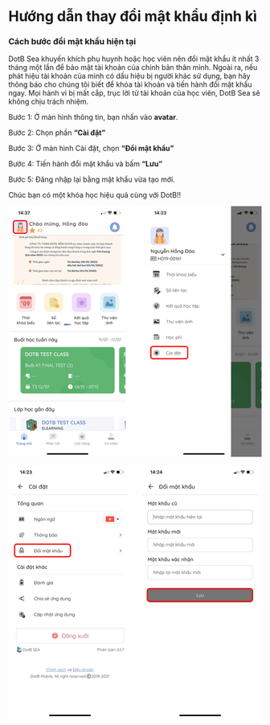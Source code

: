 # Hướng dẫn thay đổi mật khẩu định kì

### Cách bước đổi mật khẩu hiện tại

DotB Sea khuyến khích phụ huynh hoặc học viên nên đổi mật khẩu ít nhất 3 tháng một lần để bảo mật tài khoản của chính bản thân mình. Ngoài ra, nếu phát hiệu tài khoản của mình có dấu hiệu bị người khác sử dụng, bạn hãy thông báo cho chúng tôi biết để khóa tài khoản và tiến hành đổi mật khẩu ngay. Mọi hành vi bị mất cắp, trục lời từ tài khoản của học viên, DotB Sea sẽ không chịu trách nhiệm.

Bước 1: Ở màn hình thông tin, bạn nhấn vào **avatar**.

Bước 2: Chọn phần **“Cài đặt”**

Bước 3: Ở màn hình Cài đặt, chọn **“Đổi mật khẩu”**

Bước 4: Tiến hành đổi mật khẩu và bấm **“Lưu”**

Bước 5: Đăng nhập lại bằng mật khẩu vừa tạo mới.

Chúc bạn có một khóa học hiệu quả cùng với DotB!!

![](<../../.gitbook/assets/image (116).png>)

![](<../../.gitbook/assets/image (122).png>)

